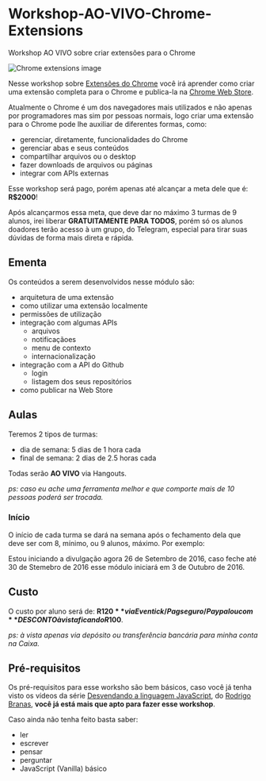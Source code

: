 # Workshop-AO-VIVO-Chrome-Extensions

Workshop AO VIVO sobre criar extensões para o Chrome

![Chrome extensions image](http://smashinghub.com/wp-content/uploads/2011/09/google_chrome_extensions.jpg)

Nesse workshop sobre [Extensões do Chrome]() você irá aprender como criar uma extensão completa para o Chrome e publica-la na [Chrome Web Store](https://chrome.google.com/webstore/category/apps).

Atualmente o Chrome é um dos navegadores mais utilizados e não apenas por programadores mas sim por pessoas normais, logo criar uma extensão para o Chrome pode lhe auxiliar de diferentes formas, como:

- gerenciar, diretamente, funcionalidades do Chrome
- gerenciar abas e seus conteúdos
- compartilhar arquivos ou o desktop
- fazer downloads de arquivos ou páginas
- integrar com APIs externas

Esse workshop será pago, porém apenas até alcançar a meta dele que é: **R$2000**!

Após alcançarmos essa meta, que deve dar no máximo 3 turmas de 9 alunos, irei liberar **GRATUITAMENTE PARA TODOS**, porém só os alunos doadores terão acesso à um grupo, do Telegram, especial para tirar suas dúvidas de forma mais direta e rápida.

## Ementa

Os conteúdos a serem desenvolvidos nesse módulo são:

- arquitetura de uma extensão
- como utilizar uma extensão localmente
- permissões de utilização
- integração com algumas APIs
  - arquivos
  - notificaçãoes
  - menu de contexto
  - internacionalização
- integração com a API do Github
  - login
  - listagem dos seus repositórios
- como publicar na Web Store

## Aulas

Teremos 2 tipos de turmas:

- dia de semana: 5 dias de 1 hora cada
- final de semana: 2 dias de 2.5 horas cada

Todas serão **AO VIVO** via Hangouts.

*ps: caso eu ache uma ferramenta melhor e que comporte mais de 10 pessoas poderá ser trocada.*

### Início

O início de cada turma se dará na semana após o fechamento dela que deve ser com 8, mínimo, ou 9 alunos, máximo. Por exemplo:

Estou iniciando a divulgação agora 26 de Setembro de 2016, caso feche até 30 de Stemebro de 2016 esse módulo iniciará em 3 de Outubro de 2016.

## Custo

O custo por aluno será de: **R$120** via Eventick/Pagseguro/Paypal ou com **DESCONTO à vista ficando R$100**.

*ps: à vista apenas via depósito ou transferência bancária para minha conta na Caixa.*

## Pré-requisitos

Os pré-requisitos para esse worksho são bem básicos, caso você já tenha visto os vídeos da série [Desvendando a linguagem JavaScript](https://www.youtube.com/playlist?list=PLQCmSnNFVYnT1-oeDOSBnt164802rkegc), do [Rodrigo Branas](https://twitter.com/rodrigobranas),  **você já está mais que apto para fazer esse workshop**.

Caso ainda não tenha feito basta saber:

- ler
- escrever
- pensar
- perguntar
- JavaScript (Vanilla) básico
